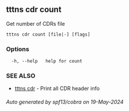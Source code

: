 ## tttns cdr count

Get number of CDRs file

```
tttns cdr count [file|-] [flags]
```

### Options

```
  -h, --help   help for count
```

### SEE ALSO

* [tttns cdr](tttns_cdr.md)	 - Print all CDR header info

###### Auto generated by spf13/cobra on 19-May-2024
